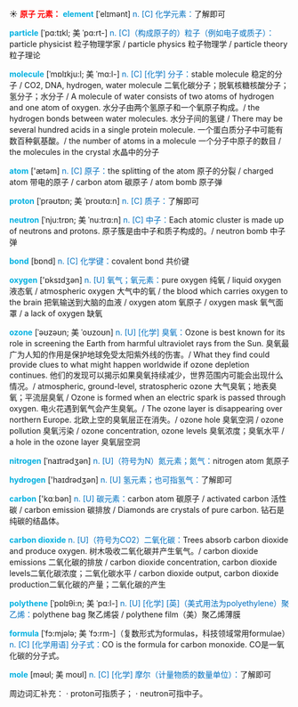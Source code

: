 ☀ <font color="red">**原子 元素：**</font>
<font color="sky blue">**element**</font> [ˈelɪmənt]
<font color="#0070c0">n. [C] 化学元素：</font>了解即可            

<font color="sky blue">**particle**</font> [ˈpɑ:tɪkl; 美 ˈpɑ:rt-]
<font color="#0070c0">n. [C]（构成原子的）粒子（例如电子或质子）：</font>particle physicist 粒子物理学家 / particle physics 粒子物理学 / particle theory 粒子理论          

<font color="sky blue">**molecule**</font> [ˈmɒlɪkju:l; 美 ˈmɑ:l-]
<font color="#0070c0">n. [C] [化学] 分子：</font>stable molecule 稳定的分子 / CO2, DNA, hydrogen, water molecule 二氧化碳分子；脱氧核糖核酸分子；氢分子；水分子 / A molecule of water consists of two atoms of hydrogen and one atom of oxygen. 水分子由两个氢原子和一个氧原子构成。/ the hydrogen bonds between water molecules. 水分子间的氢键 / There may be several hundred acids in a single protein molecule. 一个蛋白质分子中可能有数百种氨基酸。/ the number of atoms in a molecule 一个分子中原子的数目 / the molecules in the crystal 水晶中的分子

<font color="sky blue">**atom**</font> ['ætəm] 
<font color="#0070c0">n. [C] 原子：</font>the splitting of the atom 原子的分裂 / charged atom 带电的原子 / carbon atom 碳原子 / atom bomb 原子弹
           
<font color="sky blue">**proton**</font> [ˈprəʊtɒn; 美 ˈproʊtɑ:n]
<font color="#0070c0">n. [C] 质子：</font>了解即可

<font color="sky blue">**neutron**</font> [ˈnju:trɒn; 美 ˈnu:trɑ:n]
<font color="#0070c0">n. [C] 中子：</font>Each atomic cluster is made up of neutrons and protons. 原子簇是由中子和质子构成的。/ neutron bomb 中子弹

<font color="sky blue">**bond**</font> [bɒnd] 
<font color="#0070c0">n. [C] 化学键：</font>covalent bond 共价键
       
<font color="sky blue">**oxygen**</font> ['ɒksɪdӡən] 
<font color="#0070c0">n. [U] 氧气；氧元素：</font>pure oxygen 纯氧 / liquid oxygen 液态氧 / atmospheric oxygen 大气中的氧 / the blood which carries oxygen to the brain 把氧输送到大脑的血液 / oxygen atom 氧原子 / oxygen mask 氧气面罩 / a lack of oxygen 缺氧
                      
<font color="sky blue">**ozone**</font> [ˈəʊzəʊn; 美 ˈoʊzoʊn]
<font color="#0070c0">n. [U] [化学] 臭氧：</font>Ozone is best known for its role in screening the Earth from harmful ultraviolet rays from the Sun. 臭氧最广为人知的作用是保护地球免受太阳紫外线的伤害。/ What they find could provide clues to what might happen worldwide if ozone depletion continues. 他们的发现可以揭示如果臭氧持续减少，世界范围内可能会出现什么情况。/ atmospheric, ground-level, stratospheric ozone 大气臭氧；地表臭氧；平流层臭氧 / Ozone is formed when an electric spark is passed through oxygen. 电火花遇到氧气会产生臭氧。/ The ozone layer is disappearing over northern Europe. 北欧上空的臭氧层正在消失。/ ozone hole 臭氧空洞 / ozone pollution 臭氧污染 / ozone concentration, ozone levels 臭氧浓度；臭氧水平 / a hole in the ozone layer 臭氧层空洞

<font color="sky blue">**nitrogen**</font> [ˈnaɪtrədʒən]
<font color="#0070c0">n. [U]（符号为N）氮元素；氮气：</font>nitrogen atom 氮原子

<font color="sky blue">**hydrogen**</font> ['haɪdrədӡən] 
<font color="#0070c0">n. [U] 氢元素；也可指氢气：</font>了解即可

<font color="sky blue">**carbon**</font> ['kɑːbən] 
<font color="#0070c0">n. [U] 碳元素：</font>carbon atom 碳原子 / activated carbon 活性碳 / carbon emission 碳排放 / Diamonds are crystals of pure carbon. 钻石是纯碳的结晶体。
                      
<font color="sky blue">**carbon dioxide**</font>
<font color="#0070c0">n. [U]（符号为CO2）二氧化碳：</font>Trees absorb carbon dioxide and produce oxygen. 树木吸收二氧化碳并产生氧气。/ carbon dioxide emissions 二氧化碳的排放 / carbon dioxide concentration, carbon dioxide levels二氧化碳浓度；二氧化碳水平 / carbon dioxide output, carbon dioxide production二氧化碳的产量；二氧化碳的产生
           
<font color="sky blue">**polythene**</font> [ˈpɒlɪθi:n; 美 ˈpɑ:l-]
<font color="#0070c0">n. [U] [化学] [英]（美式用法为polyethylene）聚乙烯：</font>polythene bag 聚乙烯袋 / polythene film（美）聚乙烯薄膜

<font color="sky blue">**formula**</font> [ˈfɔ:mjələ; 美 ˈfɔ:rm-]（复数形式为formulas，科技领域常用formulae）
<font color="#0070c0">n. [C] [化学用语] 分子式：</font>CO is the formula for carbon monoxide. CO是一氧化碳的分子式。
           
<font color="sky blue">**mole**</font> [məʊl; 美 moʊl]
<font color="#0070c0">n. [C] [化学] 摩尔（计量物质的数量单位）：</font>了解即可

周边词汇补充：
· proton可指质子；
· neutron可指中子。


